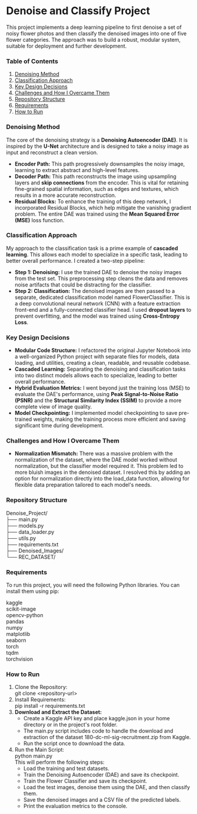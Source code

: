 # **Denoise and Classify Project**

This project implements a deep learning pipeline to first denoise a set of noisy flower photos and then classify the denoised images into one of five flower categories. The approach was to build a robust, modular system, suitable for deployment and further development.

### **Table of Contents**

1. [Denoising Method](https://www.google.com/search?q=%23denoising-method)  
2. [Classification Approach](https://www.google.com/search?q=%23classification-approach)  
3. [Key Design Decisions](https://www.google.com/search?q=%23key-design-decisions)  
4. [Challenges and How I Overcame Them](https://www.google.com/search?q=%23challenges-and-how-i-overcame-them)  
5. [Repository Structure](https://www.google.com/search?q=%23repository-structure)  
6. [Requirements](https://www.google.com/search?q=%23requirements)  
7. [How to Run](https://www.google.com/search?q=%23how-to-run)

### **Denoising Method**

The core of the denoising strategy is a **Denoising Autoencoder (DAE)**. It is inspired by the **U-Net** architecture and is designed to take a noisy image as input and reconstruct a clean version.

* **Encoder Path:** This path progressively downsamples the noisy image, learning to extract abstract and high-level features.  
* **Decoder Path:** This path reconstructs the image using upsampling layers and **skip connections** from the encoder. This is vital for retaining fine-grained spatial information, such as edges and textures, which results in a more accurate reconstruction.  
* **Residual Blocks:** To enhance the training of this deep network, I incorporated Residual Blocks, which help mitigate the vanishing gradient problem. The entire DAE was trained using the **Mean Squared Error (MSE)** loss function.

### **Classification Approach**

My approach to the classification task is a prime example of **cascaded learning**. This allows each model to specialize in a specific task, leading to better overall performance. I created a two-step pipeline:

* **Step 1: Denoising:** I use the trained DAE to denoise the noisy images from the test set. This preprocessing step cleans the data and removes noise artifacts that could be distracting for the classifier.  
* **Step 2: Classification:** The denoised images are then passed to a separate, dedicated classification model named FlowerClassifier. This is a deep convolutional neural network (CNN) with a feature extraction front-end and a fully-connected classifier head. I used **dropout layers** to prevent overfitting, and the model was trained using **Cross-Entropy Loss**.

### **Key Design Decisions**

* **Modular Code Structure:** I refactored the original Jupyter Notebook into a well-organized Python project with separate files for models, data loading, and utilities, creating a clean, readable, and reusable codebase.  
* **Cascaded Learning:** Separating the denoising and classification tasks into two distinct models allows each to specialize, leading to better overall performance.  
* **Hybrid Evaluation Metrics:** I went beyond just the training loss (MSE) to evaluate the DAE's performance, using **Peak Signal-to-Noise Ratio (PSNR)** and the **Structural Similarity Index (SSIM)** to provide a more complete view of image quality.  
* **Model Checkpointing:** I implemented model checkpointing to save pre-trained weights, making the training process more efficient and saving significant time during development.

### **Challenges and How I Overcame Them**

* **Normalization Mismatch:** There was a massive problem with the normalization of the dataset, where the DAE model worked without normalization, but the classifier model required it. This problem led to more bluish images in the denoised dataset. I resolved this by adding an option for normalization directly into the load\_data function, allowing for flexible data preparation tailored to each model's needs.

### **Repository Structure**

Denoise\_Project/  
├── main.py  
├── models.py  
├── data\_loader.py  
├── utils.py  
├── requirements.txt  
├── Denoised\_Images/  
└── REC\_DATASET/

### **Requirements**

To run this project, you will need the following Python libraries. You can install them using pip:

kaggle  
scikit-image  
opencv-python  
pandas  
numpy  
matplotlib  
seaborn  
torch  
tqdm  
torchvision

### **How to Run**

1. Clone the Repository:  
   git clone \<repository-url\>  
2. Install Requirements:  
   pip install \-r requirements.txt  
3. **Download and Extract the Dataset:**  
   * Create a Kaggle API key and place kaggle.json in your home directory or in the project's root folder.  
   * The main.py script includes code to handle the download and extraction of the dataset 180-dc-ml-sig-recruitment.zip from Kaggle.  
   * Run the script once to download the data.  
4. Run the Main Script:  
   python main.py  
   This will perform the following steps:  
   * Load the training and test datasets.  
   * Train the Denoising Autoencoder (DAE) and save its checkpoint.  
   * Train the Flower Classifier and save its checkpoint.  
   * Load the test images, denoise them using the DAE, and then classify them.  
   * Save the denoised images and a CSV file of the predicted labels.  
   * Print the evaluation metrics to the console.
